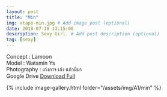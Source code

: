 ```yaml
---
layout: post
title: "Min"
img: xtapo-min.jpg # Add image post (optional)
date: 2018-07-18 13:15:00
description: Sexy Girl. # Add post description (optional)
tag: [sexy]
---
```

Concept : Lamoon  
Model : Watsmin Ys  
Photography : เก่งกาจ เก่ง แก้วมีมา  
Google Drive [Download Full](http://gestyy.com/e0KegA)           

{% include image-gallery.html folder="/assets/img/A1/min" %}
